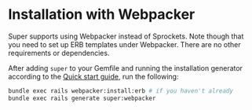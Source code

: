 <!--
# @title Webpacker
-->

# Installation with Webpacker

Super supports using Webpacker instead of Sprockets. Note though that you need
to set up ERB templates under Webpacker. There are no other requirements or
dependencies.

After adding `super` to your Gemfile and running the installation generator
according to the [Quick start guide](./quick_start.md), run the following:

```bash
bundle exec rails webpacker:install:erb # if you haven't already
bundle exec rails generate super:webpacker
```
